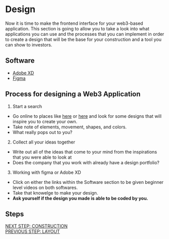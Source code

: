 # Design

Now it is time to make the frontend interface for your web3-based application. This section is going to allow you to take a look into what applications you can use and the processes that you can implement in order to create a design that will be the base for your construction and a tool you can show to investors.

## Software
* [Adobe XD](https://youtu.be/WEljsc2jorI)
* [Figma](https://youtu.be/FTFaQWZBqQ8)

## Process for designing a Web3 Application
1. Start a search
  - Go online to places like [here](https://www.behance.net) or [here](https://dribbble.com) and look for some designs that will inspire you to create your own.
  - Take note of elements, movement, shapes, and colors.
  - What really pops out to you?
2. Collect all your ideas together
  - Write out all of the ideas that come to your mind from the inspirations that you were able to look at
  - Does the company that you work with already have a design portfolio?
3. Working with figma or Adobe XD
  - Click on either the links within the Software section to be given beginner level videos on both softwares.
  - Take that knowelge to make your design.
  - **Ask yourself if the design you made is able to be coded by you.**

## Steps
[NEXT STEP: CONSTRUCTION](https://github.com/SageJames/Web3-Hub/tree/main/Pipeline/Construction) <br/>
[PREVIOUS STEP: LAYOUT](https://github.com/SageJames/Web3-Hub/tree/main/Pipeline/Layout)
